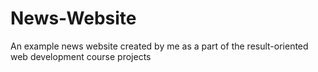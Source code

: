 # News-Website
An example news website created by me as a part of the result-oriented web development course projects
